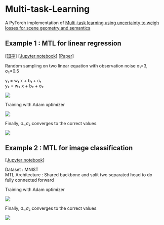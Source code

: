 # Multi-task-Learning

A PyTorch implementation of  [Multi-task learning using uncertainty to weigh losses for scene geometry and semantics](http://openaccess.thecvf.com/content_cvpr_2018/html/Kendall_Multi-Task_Learning_Using_CVPR_2018_paper.html)

## Example 1 : MTL for linear regression

[[知乎]](https://zhuanlan.zhihu.com/p/474528861)
[[Jupyter notebook]](https://github.com/KaffeeCat/Multi-task-Learning/blob/main/mtl_linear_regression.ipynb)
[[Paper]](https://openaccess.thecvf.com/content_cvpr_2018/html/Kendall_Multi-Task_Learning_Using_CVPR_2018_paper.html)

Random sampling on two linear equation with observation noise σ₁=3, σ₂=0.5<br>

y₁ = w₁ x + b₁ + σ₁<br>
y₂ = w₂ x + b₂ + σ₂<br>

![](https://pic4.zhimg.com/80/v2-0172d99d00c73a9a63e0425162794b6c_1440w.png)


Training with Adam optimizer

![](https://pica.zhimg.com/80/v2-d5af1c8dd44990334d520d24e1a60411_1440w.png)

Finally, σ₁,σ₂ converges to the correct values

![](https://pic1.zhimg.com/80/v2-c33d496b8f63f33c7325a2288e7fe0ed_1440w.png)

## Example 2 : MTL for image classification

[[Jupyter notebook]](https://github.com/KaffeeCat/Multi-task-Learning/blob/main/mtl_image_classification.ipynb)

Dataset : MNIST <br>
MTL Architecture : Shared backbone and split two separated head to do fully connected forward

Training with Adam optimizer

![](https://pic3.zhimg.com/80/v2-51ca068c268d1dfeb9c1aa738da40eeb_1440w.png)

Finally, σ₁,σ₂ converges to the correct values

![](https://pica.zhimg.com/80/v2-4b4a39af8a0c20ba0f1e36dd94f07d57_1440w.png)